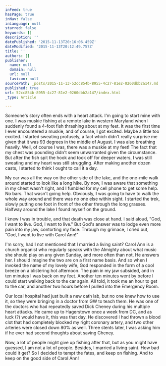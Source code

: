```yaml
---
inFeed: true
hasPage: true
inNav: false
inLanguage: null
starred: false
keywords: []
description: ''
datePublished: '2015-11-13T20:16:06.459Z'
dateModified: '2015-11-13T20:12:49.757Z'
title: ''
authors: []
publisher:
  name: null
  domain: null
  url: null
  favicon: null
sourcePath: _posts/2015-11-13-52cc854b-8955-4c27-81e2-0260dbb2a147.md
published: true
url: 52cc854b-8955-4c27-81e2-0260dbb2a147/index.html
_type: Article

---
```

Someone's story often ends with a heart attack. I'm going to start mine with one. I was muskie fishing at a remote lake in western Maryland when I suddenly found a 4-foot fish thrashing about at my feet. It was the first time I ever encountered a muskie, and of course, I got excited. Maybe a little too excited. I started sweating profusely, a fact which didn't really surprise me given that it was 93 degrees in the middle of August. I was also breathing heavily. Well, of course I was, there was a muskie at my feet! The fact that my chest was pounding didn't seem unwarranted given the circumstance. But after the fish spit the hook and took off for deeper waters, I was still sweating and my heart was still struggling. After making another dozen casts, I started to think I ought to call it a day.

My car was all the way on the other side of the lake, and the one-mile walk around started to look like a long hike. By now, I was aware that something in my chest wasn't right, and I fumbled for my cell phone to get some help. No bars. That wasn't going help. Obviously, I was going to have to walk the whole way around and there was no one else within sight. I started the trek, slowly putting one foot in front of the other through the long grasses. Halfway around the lake I found myself on the ground.

I knew I was in trouble, and that death was close at hand. I said aloud, "God, I want to live. God, I want to live." But God's answer was to lodge even more pain into my jaw, contorting my face. Through my grimace, I cried out, "God, I want to live with Carol Ann!"

I'm sorry, had I not mentioned that I married a living saint? Carol Ann is a church organist who regularly speaks with the Almighty about what music she should play on any given Sunday, and more often than not, He answers her. I should imagine the two are on a first name basis. And so when I invoked the name of my lovely wife, God responded in the form of a cool breeze on a blistering hot afternoon. The pain in my jaw subsided, and in ten minutes I was back on my feet. Another ten minutes went by before I could start walking back to the car again. All told, it took me an hour to get to the car, and another two hours before I pulled into the Emergency Room.

Our local hospital had just built a new cath lab, but no one knew how to use it, so they were bringing in a doctor from GW to teach them. He was one of the doctors who had repeatedly saved Dick Cheney during his multiple heart attacks. He came up to Hagerstown once a week from DC, and as luck (?) would have it, this was that day. He discovered I had thrown a blood clot that had completely blocked my right coronary artery, and two other arteries were closed down 80% as well. Three stents later, I was asking him if he ever had second thoughts about saving Cheney.

Now, a lot of people might give up fishing after that, but as you might have guessed, I am not a lot of people. Besides, I married a living saint. How bad could it get? So I decided to tempt the fates, and keep on fishing. And to keep on the good side of Carol Ann!
